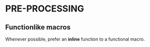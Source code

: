 # PRE-PROCESSING

## Functionlike macros

Whenever possible, prefer an **inline** function to a functional macro.